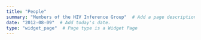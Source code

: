 ```yaml
---
title: "People"
summary: "Members of the HIV Inference Group"  # Add a page description.
date: "2012-08-09"  # Add today's date.
type: "widget_page"  # Page type is a Widget Page
---
```

